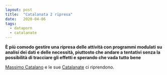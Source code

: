 ```yaml
---
layout: post
title:  "Catalanata 2 ripresa"
date:   2020-04-06
tags:
  - dataporn
  - catalanate
---
```


**È più comodo gestire una ripresa delle attività con programmi modulati su analisi dei dati e delle necessità, piuttosto che andare a tentativi senza la possibilità di tracciare gli effetti e sperando che vada tutto bene**

[Massimo Catalano](https://it.wikipedia.org/wiki/Massimo_Catalano) e le sue [Catalanate](https://youtu.be/JGpSoU66kQU) ci riprendono.
